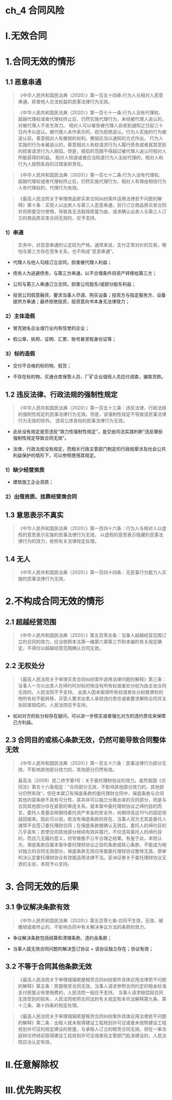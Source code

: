 # ch_4 合同风险
# I.无效合同
# 1.合同无效的情形
## 1.1 恶意串通
> 《中华人民共和国民法典（2020）》第一百五十四条:行为人与相对人恶意串通，损害他人合法权益的民事法律行为无效。

> 《中华人民共和国民法典（2020）》第一百七十一条:行为人没有代理权、超越代理权或者代理权终止后，仍然实施代理行为，未经被代理人追认的，对被代理人不发生效力。 
相对人可以催告被代理人自收到通知之日起三十日内予以追认。被代理人未作表示的，视为拒绝追认。行为人实施的行为被追认前，善意相对人有撤销的权利。撤销应当以通知的方式作出。
行为人实施的行为未被追认的，善意相对人有权请求行为人履行债务或者就其受到的损害请求行为人赔偿。但是，赔偿的范围不得超过被代理人追认时相对人所能获得的利益。 
相对人知道或者应当知道行为人无权代理的，相对人和行为人按照各自的过错承担责任。 

> 《中华人民共和国民法典（2020）》第一百七十二条:行为人没有代理权、超越代理权或者代理权终止后，仍然实施代理行为，相对人有理由相信行为人有代理权的，代理行为有效。

> 《最高人民法院关于审理商品房买卖合同纠纷案件适用法律若干问题的解释》第十条：买受人以出卖人与第三人恶意串通，另行订立商品房买卖合同并将房屋交付使用，导致其无法取得房屋为由，请求确认出卖人与第三人订立的商品房买卖合同无效的，应予支持。

### 1）串通
> 实务中，对恶意串通的认定较为严格。通常来说，支付正常对价的交易，哪怕与第三方存在竞争关系，也不构成“恶意串通”。

- 代理人与他人勾结订立合同，损害被代理人利益；

- 债务人为逃避债务，与第三方串通，以不合理条件将资产转移给第三方；

- 公司与第三人串通订立合同，损害公司股东/或部分股东利益；

- 投资公司假意融资，要求当事人尽调、购买设备；投资方与指定服务方、设备提供方串通；最终拒绝投资，投资意向书本身无法律效力；

### 2）主体造假
- 冒充驰名企业或行业内有信誉的企业；

- 假公章、执照、证明、汇票、账号甚至假身份证等；

### 3）标的造假
- 交付不合格的标的物、假货；

- 不存在标的物，买通仓库保管人员、厂矿企业值班人员应付调查，骗取货款。

## 1.2 违反法律、行政法规的强制性规定
> 《中华人民共和国民法典（2020）》第一百五十三条：违反法律、行政法规的强制性规定的民事法律行为无效。但是，该强制性规定不导致该民事法律行为无效的除外。 
违背公序良俗的民事法律行为无效。 

- 此处没有规定是否违反“效力性强制性规定”，是交由司法实践判断“违反哪些强制性规定导致合同无效”。

- 法律、行政法规没有规定，而相关行政主管部门制定的行政规章涉及社会公共利益保护的情形下，可以参照使用其规定。

### 1）缺少经营资质
- 建筑施工企业资质；

### 2）出借资质、挂靠经营类合同

## 1.3 意思表示不真实
> 《中华人民共和国民法典（2020）》第一百四十六条：行为人与相对人以虚假的意思表示实施的民事法律行为无效。
以虚假的意思表示隐藏的民事法律行为的效力，依照有关法律规定处理。

## 1.4 无人
> 《中华人民共和国民法典（2020）》第一百四十四条：无民事行为能力人实施的民事法律行为无效。

# 2.不构成合同无效的情形
## 2.1 超越经营范围
> 《中华人民共和国民法典（2020）》第五百零五条：当事人超越经营范围订立的合同的效力，应当依照本法第一编第六章第三节和本编的有关规定确定，不得仅以超越经营范围确认合同无效。

## 2.2 无权处分
> 《最高人民法院关于审理买卖合同纠纷案件适用法律问题的解释》第三条：当事人一方以出卖人在缔约时对标的物没有所有权或者处分权为由主张合同无效的，人民法院不予支持。
出卖人因未取得所有权或者处分权致使标的物所有权不能转移，买受人要求出卖人承担违约责任或者要求解除合同并主张损害赔偿的，人民法院应予支持。

- 如对对方的处分权存在疑问，可以进一步核实或者强化对方的违约责任来保障己方利益。

## 2.3 合同目的或核心条款无效，仍然可能导致合同整体无效
> 《中华人民共和国民法典（2020）》第一百五十六条：民事法律行为部分无效，不影响其他部分效力的，其他部分仍然有效。

> 最高法（2009）民二终字第1号：关于委托理财协议的效力。虽然我国《合同法》第五十六条规定：“合同部分无效，不影响其他部分效力的，其他部分仍然有效”，但在本案订有保底条款的委托理财合同中，保底条款与合同其他内容条款不具有可分性，其并非可以独立分离出来的合同部分，而是与合同其他部分存在紧密的牵连关系。就本案中委托理财协议之缔约目的而言，委托人青基会除期待委托资产本金的安全外，尚期待高达10％的固定收益回报率。因此可以说，若没有保底条款的存在，当事人双方尤其是委托人通常不会签订委托理财合同；在保底条款被确认无效后，委托人的缔约目的几乎丧失；若使合同其他部分继续有效并履行，不仅违背委托人的缔约目的，而且几无履约意义，将导致极不公平合理之结果。有鉴于此，本院认为，保底条款应属本案中委托理财协议之目的条款或核心条款，不能成为相对独立的合同无效部分，保底条款无效应导致委托理财协议整体无效。原审判决认定委托理财协议有效属适用法律不当。亚洲证券关于委托理财协议无效的主张，本院予以支持。

# 3. 合同无效的后果
## 3.1 争议解决条款有效
> 《中华人民共和国民法典（2020）》第五百零七条:合同不生效、无效、被撤销或者终止的，不影响合同中有关解决争议方法的条款的效力。

- 争议解决条款包括结算和清理条款、违约金条款；

- 当事人就无效合同问题的解决签订协议 + 该协议独立存在；协议有效；

## 3.2 不等于合同其他条款无效
> 《最高人民法院关于审理城镇房屋租赁合同纠纷案件具体应用法律若干问题的解释》第五条：房屋租赁合同无效，当事人请求参照合同约定的租金标准支付房屋占有使用费的，人民法院一般应予支持。
当事人请求赔偿因合同无效受到的损失，人民法院依照合同法的有关规定和本司法解释第九条、第十三条、第十四条的规定处理。

> 《最高人民法院关于审理城镇房屋租赁合同纠纷案件具体应用法律若干问题的解释》第二条：出租人就未取得建设工程规划许可证或者未按照建设工程规划许可证的规定建设的房屋，与承租人订立的租赁合同无效。但在一审法庭辩论终结前取得建设工程规划许可证或者经主管部门批准建设的，人民法院应当认定有效。

# II.任意解除权





# III.优先购买权









